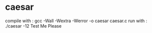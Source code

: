 # caesar
compile with : gcc -Wall -Wextra -Werror -o caesar caesar.c
run with : ./caesar -12 Test Me Please
